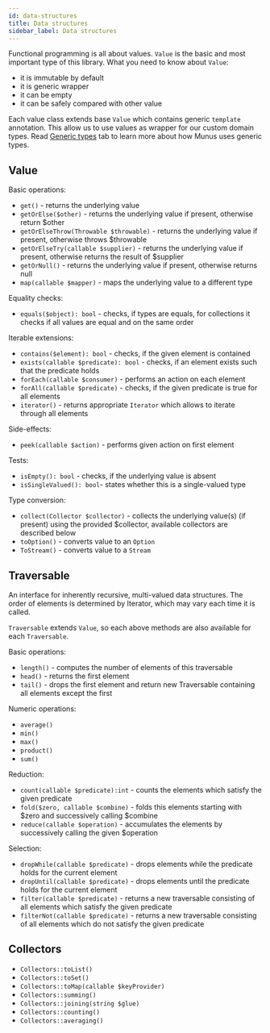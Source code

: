```yaml
---
id: data-structures
title: Data structures
sidebar_label: Data structures
---
```


Functional programming is all about values. `Value` is the basic and most important type of this library. 
What you need to know about `Value`:
 - it is immutable by default
 - it is generic wrapper
 - it can be empty
 - it can be safely compared with other value

Each value class extends base `Value` which contains generic `template` annotation.
This allow us to use values as wrapper for our custom domain types.
Read [Generic types](generic-types.md) tab to learn more about how Munus uses generic types.

## Value

Basic operations:
 - `get()` - returns the underlying value
 - `getOrElse($other)` - returns the underlying value if present, otherwise return $other
 - `getOrElseThrow(Throwable $throwable)` -  returns the underlying value if present, otherwise throws $throwable
 - `getOrElseTry(callable $supplier)` - returns the underlying value if present, otherwise returns the result of $supplier
 - `getOrNull()` - returns the underlying value if present, otherwise returns null
 - `map(callable $mapper)` - maps the underlying value to a different type
 
Equality checks:
 - `equals($object): bool` - checks, if types are equals, for collections it checks if all values are equal and on the same order 

Iterable extensions:
 - `contains($element): bool` - checks, if the given element is contained
 - `exists(callable $predicate): bool` - checks, if an element exists such that the predicate holds 
 - `forEach(callable $consumer)` - performs an action on each element
 - `forAll(callable $predicate)` - checks, if the given predicate is true for all elements
 - `iterator()` - returns appropriate `Iterator` which allows to iterate through all elements 

Side-effects:
 - `peek(callable $action)` - performs given action on first element

Tests:
 - `isEmpty(): bool` - checks, if the underlying value is absent
 - `isSingleValued(): bool`- states whether this is a single-valued type

Type conversion:
 - `collect(Collector $collector)` - collects the underlying value(s) (if present) using the provided $collector, available collectors are described below
 - `toOption()` - converts value to an `Option`
 - `ToStream()` - converts value to a `Stream`

## Traversable

An interface for inherently recursive, multi-valued data structures. The order of elements is determined by
Iterator, which may vary each time it is called.

`Traversable` extends `Value`, so each above methods are also available for each `Traversable`.  

Basic operations:
 - `length()` - computes the number of elements of this traversable
 - `head()` - returns the first element
 - `tail()` - drops the first element and return new Traversable containing all elements except the first
 
Numeric operations:
 - `average()`
 - `min()`
 - `max()`
 - `product()`
 - `sum()`
 
Reduction:
 - `count(callable $predicate):int` - counts the elements which satisfy the given predicate
 - `fold($zero, callable $combine)` - folds this elements starting with $zero and successively calling $combine
 - `reduce(callable $operation)` - accumulates the elements by successively calling the given $operation

Selection:
 - `dropWhile(callable $predicate)` - drops elements while the predicate holds for the current element
 - `dropUntil(callable $predicate)` - drops elements until the predicate holds for the current element
 - `filter(callable $predicate)` - returns a new traversable consisting of all elements which satisfy the given predicate
 - `filterNot(callable $predicate)` - returns a new traversable consisting of all elements which do not satisfy the given predicate


## Collectors

 - `Collectors::toList()`
 - `Collectors::toSet()`
 - `Collectors::toMap(callable $keyProvider)`
 - `Collectors::summing()`
 - `Collectors::joining(string $glue)`
 - `Collectors::counting()`
 - `Collectors::averaging()`
